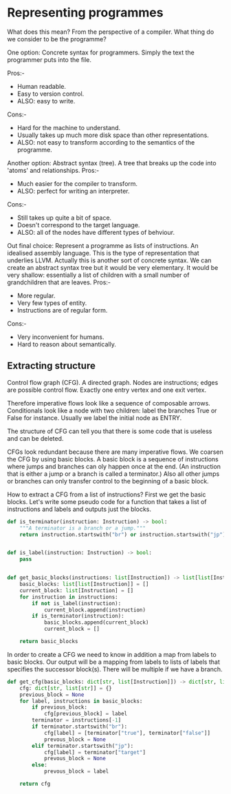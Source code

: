 # Representing programmes

What does this mean?
From the perspective of a compiler.
What thing do we consider to be the programme?

One option: Concrete syntax for programmers. Simply the text the programmer puts into the file.

Pros:-

- Human readable.
- Easy to version control.
- ALSO: easy to write.

Cons:-

- Hard for the machine to understand.
- Usually takes up much more disk space than other representations.
- ALSO: not easy to transform according to the semantics of the programme.

Another option: Abstract syntax (tree).
A tree that breaks up the code into 'atoms' and relationships.
Pros:-

- Much easier for the compiler to transform.
- ALSO: perfect for writing an interpreter.

Cons:-

- Still takes up quite a bit of space.
- Doesn't correspond to the target language.
- ALSO: all of the nodes have different types of behviour.

Out final choice: Represent a programme as lists of instructions.
An idealised assembly language.
This is the type of representation that underlies LLVM.
Actually this is another sort of concrete syntax.
We can create an abstract syntax tree but it would be very elementary.
It would be very shallow: essentially a list of children with a small number of grandchildren that are leaves.
Pros:-

- More regular.
- Very few types of entity.
- Instructions are of regular form.

Cons:-

- Very inconvenient for humans.
- Hard to reason about semantically.

## Extracting structure

Control flow graph (CFG).
A directed graph.
Nodes are instructions; edges are possible control flow.
Exactly one entry vertex and one exit vertex.

Therefore imperative flows look like a sequence of composable arrows.
Conditionals look like a node with two children: label the branches True or False for instance.
Usually we label the initial node as ENTRY.

The structure of CFG can tell you that there is some code that is useless and can be deleted.

CFGs look redundant because there are many imperative flows.
We coarsen the CFG by using basic blocks.
A basic block is a sequence of instructions where jumps and branches can oly happen once at the end.
(An instruction that is either a jump or a branch is called a terminator.)
Also all other jumps or branches can only transfer control to the beginning of a basic block.

How to extract a CFG from a list of instructions?
First we get the basic blocks.
Let's write some pseudo code for a function that takes a list of instructions and labels and outputs just the blocks.

```python
def is_terminator(instruction: Instruction) -> bool:
    """A terminator is a branch or a jump."""
    return instruction.startswith("br") or instruction.startswith("jp")


def is_label(instruction: Instruction) -> bool:
    pass


def get_basic_blocks(instructions: list[Instruction]) -> list[list[Instruction]]:
    basic_blocks: list[list[Instruction]] = []
    current_block: list[Instruction] = []
    for instruction in instructions:
        if not is_label(instruction):
            current_block.append(instruction)
        if is_terminator(instruction):
            basic_blocks.append(current_block)
            current_block = []

    return basic_blocks
```

In order to create a CFG we need to know in addition a map from labels to basic blocks.
Our output will be a mapping from labels to lists of labels that specifies the successor block(s).
There will be multiple if we have a branch.

```python
def get_cfg(basic_blocks: dict[str, list[Instruction]]) -> dict[str, list[str]]:
    cfg: dict[str, list[str]] = {}
    previous_block = None
    for label, instructions in basic_blocks:
        if previous_block:
            cfg[previous_block] = label
        terminator = instructions[-1]
        if terminator.startswith("br"):
            cfg[label] = [terminator["true"], terminator["false"]]
            prevous_block = None
        elif terminator.startswith("jp"):
            cfg[label] = terminator["target"]
            prevous_block = None
        else:
            prevous_block = label

    return cfg
```
